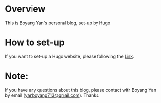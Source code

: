 # Overview
This is Boyang Yan's personal blog, set-up by Hugo

# How to set-up
If you want to set-up a Hugo website, please following the [Link](https://www.yanboyang.com/hugo/).

# Note:
If you have any questions about this blog, please contact with Boyang Yan by email (yanboyang713@gmail.com). Thanks.
